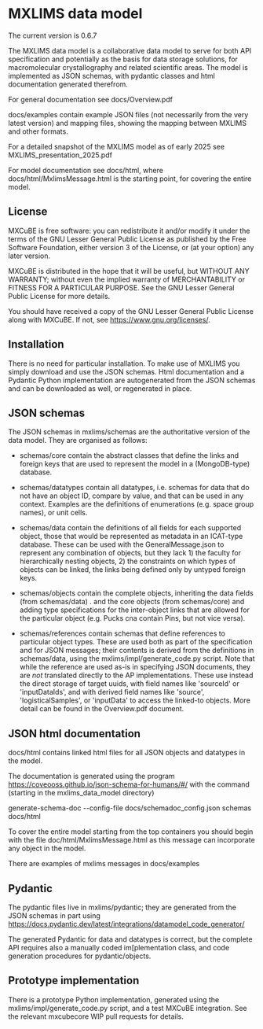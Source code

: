 # MXLIMS data model

The current version is 0.6.7

The MXLIMS data model is a collaborative data model to serve for both API specification and
potentially as the basis for data storage solutions, for macromolecular crystallography and
related scientific areas. The model is implemented as JSON schemas, with pydantic
classes and html documentation generated therefrom.

For general documentation see docs/Overview.pdf

docs/examples contain example JSON files (not necessarily from the very latest version)
and mapping files, showing the mapping between MXLIMS and other formats.

For a detailed snapshot of the MXLIMS model as of early 2025 see MXLIMS_presentation_2025.pdf

For model documentation see docs/html, where docs/html/MxlimsMessage.html is the starting point,
for covering the entire model.

## License

MXCuBE is free software: you can redistribute it and/or modify
it under the terms of the GNU Lesser General Public License as published by
the Free Software Foundation, either version 3 of the License, or
(at your option) any later version.

MXCuBE is distributed in the hope that it will be useful,
but WITHOUT ANY WARRANTY; without even the implied warranty of
MERCHANTABILITY or FITNESS FOR A PARTICULAR PURPOSE.  See the
GNU Lesser General Public License for more details.

You should have received a copy of the GNU Lesser General Public License
along with MXCuBE. If not, see <https://www.gnu.org/licenses/>.


## Installation

There is no need for particular installation.
To make use of MXLIMS you simply download and use the JSON schemas.
Html documentation and a Pydantic Python implementation are autogenerated from the 
JSON schemas and can be downloaded as well, or regenerated in place.


## JSON schemas

The JSON schemas in mxlims/schemas are the authoritative version of the data model.
They are organised as follows:

  - schemas/core contain the abstract classes that define the links and foreign keys
  that are used to represent the model in a (MongoDB-type) database.

  - schemas/datatypes contain all datatypes, i.e. schemas for data that do not have an
  object ID, compare by value, and that can be used in any context. Examples are the
  definitions of enumerations (e.g. space group names), or unit cells.

  - schemas/data contain the definitions of all fields for each supported object,
  those that would be represented as metadata in an ICAT-type database.
  These can be used with the GeneralMessage.json to represent any combination of objects,
  but they lack 1) the faculty for hierarchically nesting objects, 2) the constraints
  on which types of objects can be linked, the links being defined only by untyped foreign keys.

  - schemas/objects contain the complete objects, inheriting the data fields (from schemas/data) .
  and the core objects (from schemas/core) and adding type specifications for the inter-object links
  that are allowed for the particular object (e.g. Pucks cna contain Pins, but not vice versa).

  - schemas/references contain schemas that define references to particular object types.
  These are used both as part of the specification and for JSON messages; their contents
  is derived from the definitions in schemas/data, using the mxlims/impl/generate_code.py script.
  Note that while the reference are used as-is in specifying JSON documents, they are *not*
  translated directly to the AP implementations. These use instead the direct storage of target
  uuids, with field names like 'sourceId' or 'inputDataIds', and with derived field names
  like 'source', 'logisticalSamples', or 'inputData' to access the linked-to objects.
  More detail can be found in the Overview.pdf document.

## JSON html documentation

docs/html contains linked html files for all JSON objects and datatypes in the model.

The documentation is generated using the program https://coveooss.github.io/json-schema-for-humans/#/
with the command (starting in the mxlims_data_model directory)

generate-schema-doc --config-file docs/schemadoc_config.json schemas docs/html

To cover the entire model starting from the top containers you should begin with the file 
doc/html/MxlimsMessage.html as this message can incorporate any object in the model.

There are examples of mxlims messages in docs/examples

## Pydantic

The pydantic files live in mxlims/pydantic; they are generated from the JSON schemas in part using
https://docs.pydantic.dev/latest/integrations/datamodel_code_generator/

The generated Pydantic for data and datatypes is correct, but the complete API requires also
a manually coded im[plementation class, and code generation procedures for pydantic/objects.

## Prototype implementation

There is a prototype Python implementation, generated using the mxlims/impl/generate_code.py script, and a test MXCuBE 
integration. See the relevant mxcubecore WIP pull requests for details.
